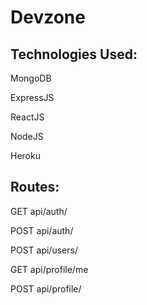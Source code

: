 # Devzone

## Technologies Used:
MongoDB

ExpressJS

ReactJS

NodeJS

Heroku


## Routes:
GET api/auth/

POST api/auth/

POST api/users/

GET api/profile/me

POST api/profile/
